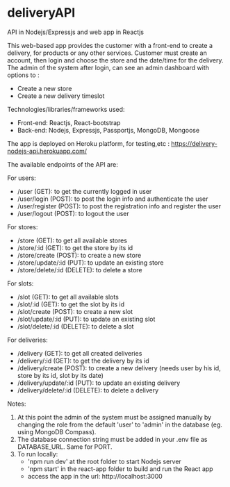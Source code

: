 # deliveryAPI
API in Nodejs/Expressjs and web app in Reactjs

This web-based app provides the customer with a front-end to create a delivery, for products or any other services.
Customer must create an account, then login and choose the store and the date/time for the delivery.
The admin of the system after login, can see an admin dashboard with options to :
- Create a new store
- Create a new delivery timeslot

Technologies/libraries/frameworks used:
- Front-end: Reactjs, React-bootstrap
- Back-end: Nodejs, Expressjs, Passportjs, MongoDB, Mongoose

The app is deployed on Heroku platform, for testing,etc : https://delivery-nodejs-api.herokuapp.com/

The available endpoints of the API are:

For users:
- /user (GET): to get the currently logged in user
- /user/login (POST): to post the login info and authenticate the user
- /user/register (POST): to post the registration info and register the user
- /user/logout (POST): to logout the user

For stores:
- /store (GET): to get all available stores
- /store/:id (GET): to get the store by its id
- /store/create (POST): to create a new store
- /store/update/:id (PUT): to update an existing store
- /store/delete/:id (DELETE): to delete a store

For slots:
- /slot (GET): to get all available slots
- /slot/:id (GET): to get the slot by its id
- /slot/create (POST): to create a new slot
- /slot/update/:id (PUT): to update an existing slot
- /slot/delete/:id (DELETE): to delete a slot

For deliveries:
- /delivery (GET): to get all created deliveries
- /delivery/:id (GET): to get the delivery by its id
- /delivery/create (POST): to create a new delivery (needs user by his id, store by its id, slot by its date)
- /delivery/update/:id (PUT): to update an existing delivery
- /delivery/delete/:id (DELETE): to delete a delivery

Notes:
1. At this point the admin of the system must be assigned manually by changing the role from the default 'user' to 'admin' in the database (eg. using MongoDB Compass).
2. The database connection string must be added in your .env file as DATABASE_URL. Same for PORT.
3. To run locally:
    - 'npm run dev' at the root folder to start Nodejs server
    - 'npm start' in the react-app folder to build and run the React app
    - access the app in the url: http://localhost:3000
